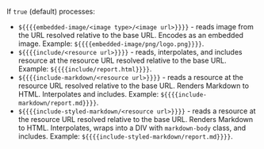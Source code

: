 If ``true`` (default) processes:

* ``${{{{embedded-image/<image type>/<image url>}}}}`` - reads image from the URL resolved relative to the base URL. Encodes as an embedded image. Example: ``${{{{embedded-image/png/logo.png}}}}``.
* ``${{{{include/<resource url>}}}}`` - reads, interpolates, and includes resource at the resource URL resolved relative to the base URL. Example: ``${{{{include/report.html}}}}``.
* ``${{{{include-markdown/<resource url>}}}}`` - reads a resource at the resource URL resolved relative to the base URL. Renders Markdown to HTML. Interpolates and includes. Example: ``${{{{include-markdown/report.md}}}}``.
* ``${{{{include-styled-markdown/<resource url>}}}}`` - reads a resource at the resource URL resolved relative to the base URL. Renders Markdown to HTML. Interpolates, wraps into a DIV with ``markdown-body`` class, and includes. Example: ``${{{{include-styled-markdown/report.md}}}}``.
